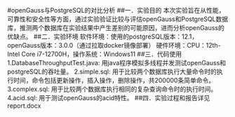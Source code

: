 #openGauss与PostgreSQL的对比分析
##一．实验目的
本次实验旨在从性能，可靠性和安全性等方面，通过实验验证比较与评估openGauss和PostgreSQL数据库，推测两个数据库在实验结果中产生差别的可能原因，进而分析openGauss的优缺点。
##二．实验环境
软件环境：使用的postgreSQL版本：12.1，openGauss版本：3.0.0（通过拉取docker镜像部署）
硬件环境：CPU：12th-Intel Core i7-12700H，操作系统：Windows11
##三．代码使用
1.DatabaseThroughputTest.java: 用java程序模拟多线程并发测试openGauss和postgreSQL的吞吐量。
2.simple.sql: 用于比较两个数据库执行大量命令时的执行时间，命令包括更新操作，插入操作，删除操作，共200000条简单命令。
3.complex.sql: 用于比较两个数据库执行相同的复杂查询命令时的执行时间。
4.acid.sql: 用于测试openGauss的acid特性。
##四．实验过程和报告详见report.docx




